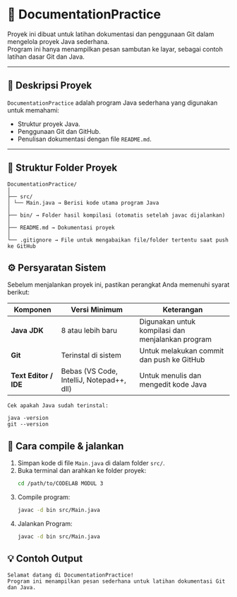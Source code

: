 # 📘 DocumentationPractice

Proyek ini dibuat untuk latihan dokumentasi dan penggunaan Git dalam mengelola proyek Java sederhana.  
Program ini hanya menampilkan pesan sambutan ke layar, sebagai contoh latihan dasar Git dan Java.

---

## 🧩 Deskripsi Proyek
`DocumentationPractice` adalah program Java sederhana yang digunakan untuk memahami:
- Struktur proyek Java.
- Penggunaan Git dan GitHub.
- Penulisan dokumentasi dengan file `README.md`.

---

## 🧱 Struktur Folder Proyek
```
DocumentationPractice/
│
├── src/
│ └── Main.java → Berisi kode utama program Java
│
├── bin/ → Folder hasil kompilasi (otomatis setelah javac dijalankan)
│
├── README.md → Dokumentasi proyek
│
└── .gitignore → File untuk mengabaikan file/folder tertentu saat push ke GitHub

```
## ⚙️ Persyaratan Sistem
Sebelum menjalankan proyek ini, pastikan perangkat Anda memenuhi syarat berikut:

| Komponen | Versi Minimum | Keterangan |
|-----------|----------------|-------------|
| **Java JDK** | 8 atau lebih baru | Digunakan untuk kompilasi dan menjalankan program |
| **Git** | Terinstal di sistem | Untuk melakukan commit dan push ke GitHub |
| **Text Editor / IDE** | Bebas (VS Code, IntelliJ, Notepad++, dll) | Untuk menulis dan mengedit kode Java |

```
Cek apakah Java sudah terinstal:

java -version
git --version
```

## 🧮 Cara compile & jalankan

1. Simpan kode di file `Main.java` di dalam folder `src/`.
2. Buka terminal dan arahkan ke folder proyek:
   ```bash
   cd /path/to/CODELAB MODUL 3
   ```
3. Compile program:
     ```bash
   javac -d bin src/Main.java
     ```
4. Jalankan Program:
     ```bash
   javac -d bin src/Main.java
     ```



## 💡 Contoh Output
```
Selamat datang di DocumentationPractice!
Program ini menampilkan pesan sederhana untuk latihan dokumentasi Git dan Java.
```

